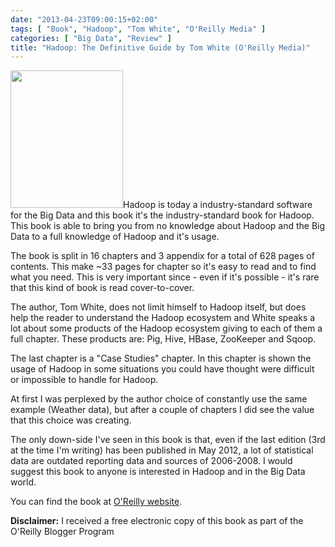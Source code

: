 ```yaml
---
date: "2013-04-23T09:00:15+02:00"
tags: [ "Book", "Hadoop", "Tom White", "O'Reilly Media" ]
categories: [ "Big Data", "Review" ]
title: "Hadoop: The Definitive Guide by Tom White (O'Reilly Media)"
---
```

<img class="alignleft" alt="" src="http://akamaicovers.oreilly.com/images/9781449311520/cat.gif" width="180" height="220" />Hadoop is today a industry-standard software for the Big Data and this book it's the industry-standard book for Hadoop. This book is able to bring you from no knowledge about Hadoop and the Big Data to a full knowledge of Hadoop and it's usage.

The book is split in 16 chapters and 3 appendix for a total of 628 pages of contents. This make ~33 pages for chapter so it's easy to read and to find what you need. This is very important since - even if it's possible - it's rare that this kind of book is read cover-to-cover.

The author, Tom White, does not limit himself to Hadoop itself, but does help the reader to understand the Hadoop ecosystem and White speaks a lot about some products of the Hadoop ecosystem giving to each of them a full chapter. These products are: Pig, Hive, HBase, ZooKeeper and Sqoop.

The last chapter is a "Case Studies" chapter. In this chapter is shown the usage of Hadoop in some situations you could have thought were difficult or impossible to handle for Hadoop.

At first I was perplexed by the author choice of constantly use the same example (Weather data), but after a couple of chapters I did see the value that this choice was creating.

The only down-side I've seen in this book is that, even if the last edition (3rd at the time I'm writing) has been published in May 2012, a lot of statistical data are outdated reporting data and sources of 2006-2008. I would suggest this book to anyone is interested in Hadoop and in the Big Data world.

You can find the book at [O'Reilly website](http://shop.oreilly.com/product/0636920021773.do).

**Disclaimer:** I received a free electronic copy of this book as part of the O'Reilly Blogger Program
